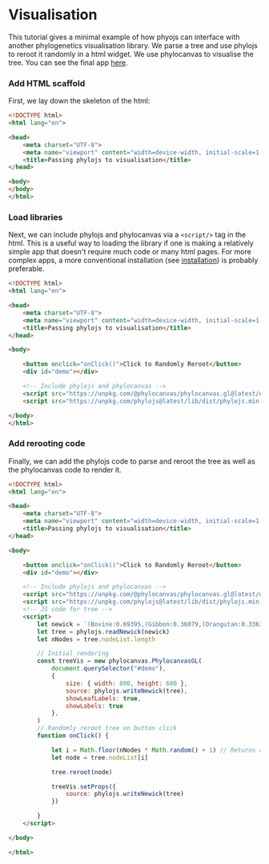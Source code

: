 # Visualisation

This tutorial gives a minimal example of how phyojs can interface with another phylogenetics visualisation library. We parse a tree and use phylojs to reroot it randomly in a html widget. We use phylocanvas to visualise the tree.
You can see the final app [here](./visualise.html).
### Add HTML scaffold
First, we lay down the skeleton of the html:

```html
<!DOCTYPE html>
<html lang="en">

<head>
    <meta charset="UTF-8">
    <meta name="viewport" content="width=device-width, initial-scale=1.0">
    <title>Passing phylojs to visualisation</title>
</head>

<body>
</body>
</html>
```

### Load libraries
Next, we can include phylojs and phylocanvas via a `<script/>` tag in the html. This is a useful way to loading the library if one is making a relatively simple app that doesn't require much code or many html pages. For more complex apps, a more conventional installation (see [installation](../index.md)) is probably preferable.

```html
<!DOCTYPE html>
<html lang="en">

<head>
    <meta charset="UTF-8">
    <meta name="viewport" content="width=device-width, initial-scale=1.0">
    <title>Passing phylojs to visualisation</title>
</head>

<body>

    <button onclick="onClick()">Click to Randomly Reroot</button>
    <div id="demo"></div>

    <!-- Include phylojs and phylocanvas -->
    <script src="https://unpkg.com/@phylocanvas/phylocanvas.gl@latest/dist/bundle.min.js"></script>
    <script src="https://unpkg.com/phylojs@latest/lib/dist/phylojs.min.js"></script>

</body>
</html>
```

### Add rerooting code
Finally, we can add the phylojs code to parse and reroot the tree as well as the phylocanvas code to render it.

```html
<!DOCTYPE html>
<html lang="en">

<head>
    <meta charset="UTF-8">
    <meta name="viewport" content="width=device-width, initial-scale=1.0">
    <title>Passing phylojs to visualisation</title>
</head>

<body>

    <button onclick="onClick()">Click to Randomly Reroot</button>
    <div id="demo"></div>

    <!-- Include phylojs and phylocanvas -->
    <script src="https://unpkg.com/@phylocanvas/phylocanvas.gl@latest/dist/bundle.min.js"></script>
    <script src="https://unpkg.com/phylojs@latest/lib/dist/phylojs.min.js"></script>
    <!-- JS code for tree -->
    <script>
        let newick = `(Bovine:0.69395,(Gibbon:0.36079,(Orangutan:0.33636,(Gorilla:0.17147,(Chimp:1.19268,Human:0.11927):0.08386):0.06124):0.15057):0.54939,Mouse:1.21460);`
        let tree = phylojs.readNewick(newick)
        let nNodes = tree.nodeList.length

        // Initial rendering
        const treeVis = new phylocanvas.PhylocanvasGL(
            document.querySelector("#demo"),
            {
                size: { width: 800, height: 600 },
                source: phylojs.writeNewick(tree),
                showLeafLabels: true,
                showLabels: true
            },
        )
        // Randomly reroot tree on button click
        function onClick() {

            let i = Math.floor(nNodes * Math.random() + 1) // Returns an integer from 1,...,nNodes
            let node = tree.nodeList[i]

            tree.reroot(node)

            treeVis.setProps({
                source: phylojs.writeNewick(tree)
            })

        }
    </script>

</body>

</html>
```